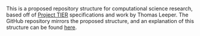 This is a proposed repository structure for computational science research, based off of [Project TIER](https://www.projecttier.org/) specifications and work by Thomas Leeper. The GitHub repository mirrors the proposed structure, and an explanation of this structure can be found [here](RepoProposal/documents/RepoProposal.md).
